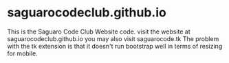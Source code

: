 # saguarocodeclub.github.io
This is the Saguaro Code Club Website code. visit the website at saguarocodeclub.github.io you may also visit saguarocode.tk The problem with the tk extension is that it doesn't run bootstrap well in terms of resizing for mobile.
